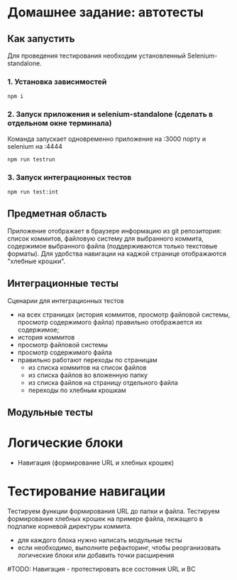 # Домашнее задание: автотесты

## Как запустить
Для проведения тестирования необходим установленный Selenium-standalone.

### 1. Установка зависимостей 
```
npm i
```
### 2. Запуск приложения и selenium-standalone (сделать в отдельном окне терминала)
Команда запускает одновременно приложение на :3000 порту и selenium на :4444
```
npm run testrun
```
### 3. Запуск интеграционных тестов
```
npm run test:int
```


## Предметная область

Приложение отображает в браузере информацию из git репозитория: список коммитов, файловую систему для выбранного коммита, содержимое выбранного файла (поддерживаются только текстовые форматы). Для удобства навигации на каджой странице отображаются "хлебные крошки".

## Интеграционные тесты

Сценарии для интеграционных тестов

+ на всех страницах (история коммитов, просмотр файловой системы, просмотр содержимого файла) правильно отображается их содержимое;
 + история коммитов 
 + просмотр файловой системы
 + просмотр содержимого файла
+ правильно работают переходы по страницам
  + из списка коммитов на список файлов
  + из списка файлов во вложенную папку
  + из списка файлов на страницу отдельного файла
  + переходы по хлебным крошкам

## Модульные тесты

# Логические блоки

- Навигация (формирование URL и хлебных крошек)

# Тестирование навигации
Тестируем функции формирования URL до папки и файла. Тестируем формирование хлебных крошек на примере файла, лежащего в подпапке корневой директуры коммита. 

- для каждого блока нужно написать модульные тесты
- если необходимо, выполните рефакторинг, чтобы реорганизовать логические блоки или добавить точки расширения

#TODO:
Навигация - протестировать все состояния URL и BC 
